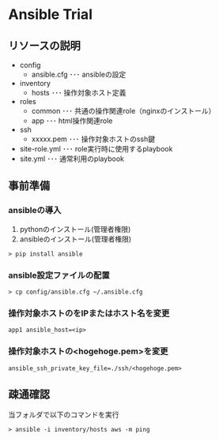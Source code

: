 # Ansible Trial

## リソースの説明

- config
    - ansible.cfg   ･･･ ansibleの設定
- inventory
    - hosts ･･･ 操作対象ホスト定義
- roles
    - common ･･･ 共通の操作関連role（nginxのインストール）
    - app  ･･･ html操作関連role
- ssh
    - xxxxx.pem ･･･ 操作対象ホストのssh鍵
- site-role.yml ･･･ role実行時に使用するplaybook
- site.yml      ･･･ 通常利用のplaybook

## 事前準備

### ansibleの導入

1. pythonのインストール(管理者権限)
2. ansibleのインストール(管理者権限)

```
> pip install ansible
```

### ansible設定ファイルの配置

```
> cp config/ansible.cfg ~/.ansible.cfg
```

### 操作対象ホストの<ip>をIPまたはホスト名を変更

```
app1 ansible_host=<ip>
```

### 操作対象ホストの<hogehoge.pem>を変更

```
ansible_ssh_private_key_file=./ssh/<hogehoge.pem>
```

## 疎通確認

当フォルダで以下のコマンドを実行

```
> ansible -i inventory/hosts aws -m ping
```

